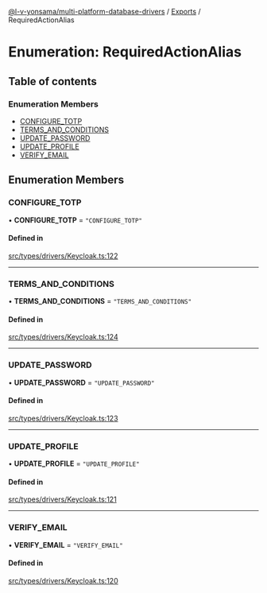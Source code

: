 [@l-v-yonsama/multi-platform-database-drivers](../README.md) / [Exports](../modules.md) / RequiredActionAlias

# Enumeration: RequiredActionAlias

## Table of contents

### Enumeration Members

- [CONFIGURE\_TOTP](RequiredActionAlias.md#configure_totp)
- [TERMS\_AND\_CONDITIONS](RequiredActionAlias.md#terms_and_conditions)
- [UPDATE\_PASSWORD](RequiredActionAlias.md#update_password)
- [UPDATE\_PROFILE](RequiredActionAlias.md#update_profile)
- [VERIFY\_EMAIL](RequiredActionAlias.md#verify_email)

## Enumeration Members

### CONFIGURE\_TOTP

• **CONFIGURE\_TOTP** = ``"CONFIGURE_TOTP"``

#### Defined in

[src/types/drivers/Keycloak.ts:122](https://github.com/l-v-yonsama/db-drivers/blob/ac66b7e/src/types/drivers/Keycloak.ts#L122)

___

### TERMS\_AND\_CONDITIONS

• **TERMS\_AND\_CONDITIONS** = ``"TERMS_AND_CONDITIONS"``

#### Defined in

[src/types/drivers/Keycloak.ts:124](https://github.com/l-v-yonsama/db-drivers/blob/ac66b7e/src/types/drivers/Keycloak.ts#L124)

___

### UPDATE\_PASSWORD

• **UPDATE\_PASSWORD** = ``"UPDATE_PASSWORD"``

#### Defined in

[src/types/drivers/Keycloak.ts:123](https://github.com/l-v-yonsama/db-drivers/blob/ac66b7e/src/types/drivers/Keycloak.ts#L123)

___

### UPDATE\_PROFILE

• **UPDATE\_PROFILE** = ``"UPDATE_PROFILE"``

#### Defined in

[src/types/drivers/Keycloak.ts:121](https://github.com/l-v-yonsama/db-drivers/blob/ac66b7e/src/types/drivers/Keycloak.ts#L121)

___

### VERIFY\_EMAIL

• **VERIFY\_EMAIL** = ``"VERIFY_EMAIL"``

#### Defined in

[src/types/drivers/Keycloak.ts:120](https://github.com/l-v-yonsama/db-drivers/blob/ac66b7e/src/types/drivers/Keycloak.ts#L120)
